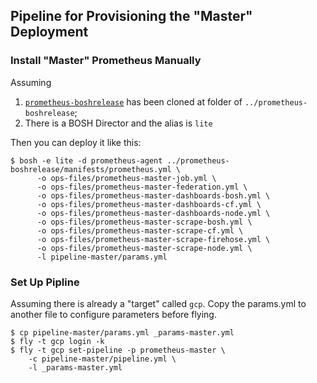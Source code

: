 ## Pipeline for Provisioning the "Master" Deployment

### Install "Master" Prometheus Manually

Assuming
1. [`prometheus-boshrelease`](https://github.com/bosh-prometheus/prometheus-boshrelease.git) has been cloned at folder of `../prometheus-boshrelease`;
2. There is a BOSH Director and the alias is `lite`

Then you can deploy it like this:
```
$ bosh -e lite -d prometheus-agent ../prometheus-boshrelease/manifests/prometheus.yml \
      -o ops-files/prometheus-master-job.yml \
      -o ops-files/prometheus-master-federation.yml \
      -o ops-files/prometheus-master-dashboards-bosh.yml \
      -o ops-files/prometheus-master-dashboards-cf.yml \
      -o ops-files/prometheus-master-dashboards-node.yml \
      -o ops-files/prometheus-master-scrape-bosh.yml \
      -o ops-files/prometheus-master-scrape-cf.yml \
      -o ops-files/prometheus-master-scrape-firehose.yml \
      -o ops-files/prometheus-master-scrape-node.yml \
      -l pipeline-master/params.yml
```

### Set Up Pipline

Assuming there is already a "target" called `gcp`.
Copy the params.yml to another file to configure parameters before flying.
```
$ cp pipeline-master/params.yml _params-master.yml
$ fly -t gcp login -k
$ fly -t gcp set-pipeline -p prometheus-master \
    -c pipeline-master/pipeline.yml \
    -l _params-master.yml
```
